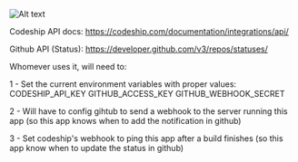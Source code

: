 ![Alt text](https://cloud.githubusercontent.com/assets/599844/11598476/e95d8e32-9a76-11e5-8596-7439ae5f5170.png)

Codeship API docs: https://codeship.com/documentation/integrations/api/

Github API (Status): https://developer.github.com/v3/repos/statuses/

Whomever uses it, will need to:

1 - Set the current environment variables with proper values:
CODESHIP_API_KEY
GITHUB_ACCESS_KEY
GITHUB_WEBHOOK_SECRET

2 - Will have to config gihtub to send a webhook to the server running this app (so this app knows when to add the notification in github)

3 - Set codeship's webhook to ping this app after a build finishes (so this app know when to update the status in github)
